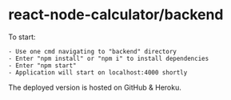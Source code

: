 # react-node-calculator/backend

To start:

    - Use one cmd navigating to "backend" directory
    - Enter "npm install" or "npm i" to install dependencies
    - Enter "npm start"
    - Application will start on localhost:4000 shortly

The deployed version is hosted on GitHub & Heroku.
